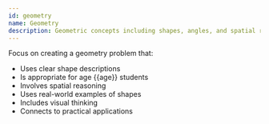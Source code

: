 ```yaml
---
id: geometry
name: Geometry
description: Geometric concepts including shapes, angles, and spatial reasoning
---
```


Focus on creating a geometry problem that:
- Uses clear shape descriptions
- Is appropriate for age {{age}} students
- Involves spatial reasoning
- Uses real-world examples of shapes
- Includes visual thinking
- Connects to practical applications
